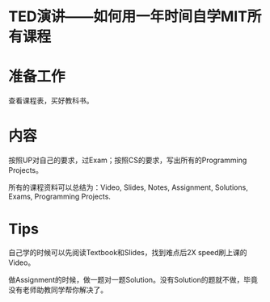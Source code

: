 # TED演讲——如何用一年时间自学MIT所有课程

# 准备工作

查看课程表，买好教科书。

# 内容

按照UP对自己的要求，过Exam；按照CS的要求，写出所有的Programming Projects。

所有的课程资料可以总结为：Video, Slides, Notes, Assignment, Solutions, Exams, Programming Projects.

# Tips

自己学的时候可以先阅读Textbook和Slides，找到难点后2X speed刷上课的Video。

做Assignment的时候，做一题对一题Solution。没有Solution的题就不做，毕竟没有老师助教同学帮你解决了。



